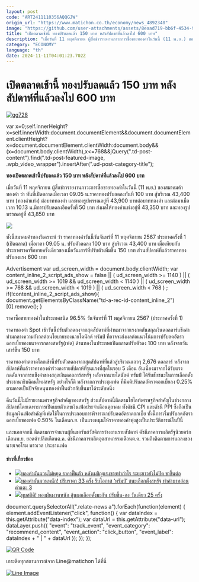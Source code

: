 ```yaml
---
layout: post
code: "ART2411110356AQQGJW"
origin_url: "https://www.matichon.co.th/economy/news_4892340"
image: "https://github.com/user-attachments/assets/8eaad719-bb6f-4534-9192-07ca0ba2614b"
title: "เปิดตลาดเช้านี้ ทองปรับลดแล้ว 150 บาท หลังสัปดาห์ที่แล้วลงไป 600 บาท"
description: "เมื่อวันที่ 11 พฤศจิกายน ผู้สื่อข่าวรายงานภาวะการซื้อขายทองคำในวันนี้ (11 พ.ย.) ของสมาคมค้าทองคำ ว่า ทันที่เปิดตลาดเมื่อเวลา 09.05 น.ราคาทองปรับลดลงทันที 100"
category: "ECONOMY"
language: "th"
date: 2024-11-11T04:01:23.702Z
---
```


# เปิดตลาดเช้านี้ ทองปรับลดแล้ว 150 บาท หลังสัปดาห์ที่แล้วลงไป 600 บาท

[![](https://www.matichon.co.th/wp-content/uploads/2024/11/gg728-5.jpg "gg728")](https://www.matichon.co.th/wp-content/uploads/2024/11/gg728-5.jpg)

var x=0;self.innerHeight?x=self.innerWidth:document.documentElement&&document.documentElement.clientHeight?x=document.documentElement.clientWidth:document.body&&(x=document.body.clientWidth),x<=768&&jQuery(".td-post-content").find(".td-post-featured-image, .wpb\_video\_wrapper").insertAfter(".ud-post-category-title");

**ทองเปิดตลาดเช้านี้ปรับลดแล้ว 150 บาท หลังสัปดาห์ที่แล้วลงไป 600 บาท**

เมื่อวันที่ 11 พฤศจิกายน ผู้สื่อข่าวรายงานภาวะการซื้อขายทองคำในวันนี้ (11 พ.ย.) ของสมาคมค้าทองคำ ว่า ทันที่เปิดตลาดเมื่อเวลา 09.05 น.ราคาทองปรับลดลงทันที 100 บาท สู่บริเวณ 43,400 บาท (ทองคำแท่ง) ต่อบาททองคำ และทองรูปพรรณอยู่ที่ 43,900 บาทต่อบาททองคำ และต่อมาเมื่อเวลา 10.13 น.มีการปรับลดลงอีกครั้งที่ 50 บาท ส่งผลให้ทองคำแท่งอยู่ที่ 43,350 บาท และทองรูปพรรณอยู่ที่ 43,850 บาท

![](https://www.matichon.co.th/wp-content/uploads/2024/11/ทอง1.png)

ทั้งนี้สมาคมค้าทองวิเคราะห์ ว่า ราคาทองคําวันนี้วันจันทร์ที่ 11 พฤศจิกายน 2567 ประกาศครั้งที่ 1 (เปิดตลาด) เมื่อเวลา 09.05 น. ปรับตัวลดลง 100 บาท สู่บริเวณ 43,400 บาท เมื่อเทียบกับประกาศราคาซื้อขายครั้งเดียวของเมื่อวันเสาร์ที่ปรับตัวเพิ่มขึ้น 150 บาท ส่วนสัปดาห์ที่แล้วราคาทองปรับลงแรง 600 บาท

Advertisement var ud\_screen\_width = document.body.clientWidth; var content\_inline\_2\_script\_ads\_show = false || ( ud\_screen\_width >= 1140 ) || ( ud\_screen\_width >= 1019 && ud\_screen\_width < 1140 ) || ( ud\_screen\_width >= 768 && ud\_screen\_width < 1019 ) || ( ud\_screen\_width < 768 ) ; if(!content\_inline\_2\_script\_ads\_show){ document.getElementsByClassName("td-a-rec-id-content\_inline\_2")\[0\].remove(); }

ราคาซื้อขายทองคําในประเทศชนิด 96.5% วันจันทร์ที่ 11 พฤศจิกายน 2567 (ประกาศครั้งที่ 1)

ราคาทองคํา Spot เช้าวันนี้ปรับตัวลดลงจากสุดสัปดาห์ที่ผ่านมาจากแรงกดดันสกุลเงินดอลลาร์แข็งค่าท่ามกลางความกังวลต่อนโยบายของนายโดนัลด์ ทรัมป์ ที่อาจจะส่งผลต่อแนวโน้มการปรับลดอัตราดอกเบี้ยของธนาคารกลางสหรัฐ(เฟด) ด้านทองในประเทศเปิดตลาดปรับตัวลง 100 บาท หลังจากวันเสาร์ขึ้น 150 บาท

ราคาทองคำตลาดโลกเช้านี้ปรับตัวลดลงจากสุดสัปดาห์ที่แล้วสู่บริเวณแถวๆ 2,676 ดอลลาร์ หลังจากสัปดาห์ที่แล้วราคาทองคำร่วงลงรายสัปดาห์ที่รุนแรงที่สุดในรอบ 5 เดือน อันเนื่องมาจากได้รับแรงกดดันจากการแข็งค่าของสกุลเงินดอลลาร์สหรัฐ หลังจากนายโดนัลด์ ทรัมป์ ได้รับชัยชนะในการเลือกตั้งประธานาธิบดีคนใหม่สหรัฐ อย่างไรก็ดี หลังจากการประชุมเฟด ที่มีมติปรับลดอัตราดอกเบี้ยลง 0.25% ตามคาดเป็นปัจจัยหนุนทองคำฟื้นตัวกลับขึ้นมาได้ระดับหนึ่ง

คืนวันนี้ไม่มีรายงานเศรษฐกิจสำคัญของสหรัฐ ส่วนสัปดาห์นี้ติดตามไฮไลท์เศรษฐกิจสำคัญในช่วงกลางสัปดาห์โดยเฉพาะการเปิดเผยตัวเลขเงินเฟ้อประจำเดือนตุลาคม ทั้งดัชนี CPI และดัชนี PPI ซึ่งถือเป็นข้อมูลเงินเฟ้อสำคัญที่เฟดใช้ในการประกอบการพิจารณาปรับลดอัตราดอกเบี้ย ทั้งนี้การเริ่มปรับลดอัตราดอกเบี้ยของเฟด 0.50% ในเดือนก.ย. เป็นแรงหนุนให้ราคาทองคำพุ่งสูงเป็นประวัติการณ์ในปีนี้

และนอกจากนี้ ติดตามการจำนวนผู้ยื่นขอรับสวัสดิการว่างงานรายสัปดาห์ ดัชนีภาคการผลิตรัฐนิวยอร์กเดือนพ.ย. ยอดค้าปลีกเดือนต.ค. ดัชนีภาคการผลิตอุตสาหกรรมเดือนต.ค. รวมถึงติดตามการแถลงของนายเจอโรม พาวเวล ประธานเฟด

#### ข่าวที่เกี่ยวข้อง

*   [![](https://www.matichon.co.th/wp-content/uploads/2024/11/gg728-4.jpg)ทองคำผันผวนไม่หยุด ราคาฟื้นตัว หลังเผชิญแรงขายทำกำไร ระยะยาวยังไม่ปิด ขาขึ้นต่อ](https://www.matichon.co.th/economy/news_4889275)
*   [![](https://www.matichon.co.th/wp-content/uploads/2024/11/pp.jpg)ทองคำผันผวนหนัก! ปรับราคา 33 ครั้ง รับโอกาส ‘ทรัมป์’ ชนะเลือกตั้งสหรัฐ ทำค่าบาทอ่อนค่าแตะ 3](https://www.matichon.co.th/economy/news_4885538)
*   [![](https://www.matichon.co.th/wp-content/uploads/2024/11/go728.jpg)ทุบสถิติ! ทองผันผวนหนัก ลุ้นผลเลือกตั้งมะกัน ปรับขึ้น-ลง วันเดียว 25 ครั้ง](https://www.matichon.co.th/economy/news_4885062)

document.querySelectorAll(".relate-news a").forEach(function(element) { element.addEventListener("click", function() { var dataIndex = this.getAttribute("data-index"); var dataUrl = this.getAttribute("data-url"); dataLayer.push({ "event": "track\_event", "event\_category": "recommend\_content", "event\_action": "click\_button", "event\_label": dataIndex + " | " + dataUrl }); }); });

[![QR Code](https://www.matichon.co.th/wp-content/uploads/2023/07/wob1371z.jpg)](https://lin.ee/ht0nDxX)

เกาะติดทุกสถานการณ์จาก Line@matichon ได้ที่นี่

[![Line Image](https://www.matichon.co.th/wp-content/uploads/2023/07/th.png)](https://lin.ee/ht0nDxX)
